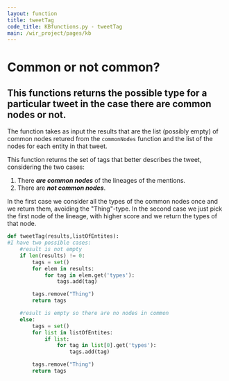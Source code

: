 ```yaml
---
layout: function
title: tweetTag
code_title: KBfunctions.py - tweetTag
main: /wir_project/pages/kb
---
```

# Common or not common?
## This functions returns the possible type for a particular tweet in the case there are common nodes or not.
The function takes as input the results that are the list (possibly empty) of common nodes retured from the ```commonNodes``` function and the list of the nodes for each entity in that tweet.

This function returns the set of tags that better describes the tweet, considering the two cases:

1. There ***are common nodes*** of the lineages of the mentions.
2. There are ***not common nodes***.

In the first case we consider all the types of the common nodes once and we return them, avoiding the "Thing"-type.
In the second case we just pick the first node of the lineage, with higher score and we return the types of that node.
```python
def tweetTag(results,listOfEntites):
#I have two possible cases:
    #result is not empty
    if len(results) != 0:
        tags = set()
        for elem in results:
            for tag in elem.get('types'):
                tags.add(tag)

        tags.remove("Thing")
        return tags

    #result is empty so there are no nodes in common
    else:
        tags = set()
        for list in listOfEntites:
            if list:
                for tag in list[0].get('types'):
                    tags.add(tag)

        tags.remove("Thing")
        return tags

```